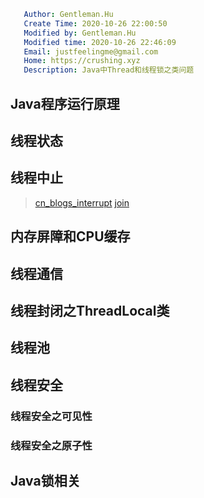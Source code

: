 ```yaml
   Author: Gentleman.Hu
   Create Time: 2020-10-26 22:00:50
   Modified by: Gentleman.Hu
   Modified time: 2020-10-26 22:46:09
   Email: justfeelingme@gmail.com
   Home: https://crushing.xyz
   Description: Java中Thread和线程锁之类问题
 ```

## Java程序运行原理

## 线程状态

## 线程中止

> [cn_blogs_interrupt](https://www.cnblogs.com/onlywujun/p/3565082.html)
> [join](https://www.cnblogs.com/huangzejun/p/7908898.html)

## 内存屏障和CPU缓存

## 线程通信

## 线程封闭之ThreadLocal类

## 线程池

## 线程安全

### 线程安全之可见性

### 线程安全之原子性

## Java锁相关



